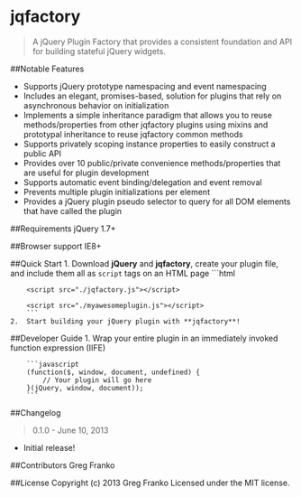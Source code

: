 jqfactory
=========

> A jQuery Plugin Factory that provides a consistent foundation and API for building stateful jQuery widgets.  

##Notable Features
 - Supports jQuery prototype namespacing and event namespacing
 - Includes an elegant, promises-based, solution for plugins that rely on asynchronous behavior on initialization
 - Implements a simple inheritance paradigm that allows you to reuse methods/properties from other jqfactory plugins using mixins and prototypal inheritance to reuse jqfactory common methods
 - Supports privately scoping instance properties to easily construct a public API
 - Provides over 10 public/private convenience methods/properties that are useful for plugin development
 - Supports automatic event binding/delegation and event removal
 - Prevents multiple plugin initializations per element
 - Provides a jQuery plugin pseudo selector to query for all DOM elements that have called the plugin

 ##Requirements
 jQuery 1.7+

 ##Browser support
 IE8+

 ##Quick Start
    1.  Download **jQuery** and **jqfactory**, create your plugin file, and include them all as `script` tags on an HTML page
        ```html
        <script src="http://code.jquery.com/jquery-1.9.1.js"></script>

        <script src="./jqfactory.js"></script>

        <script src="./myawesomeplugin.js"></script>
        ```
    2.  Start building your jQuery plugin with **jqfactory**!

##Developer Guide
    1.  Wrap your entire plugin in an immediately invoked function expression (IIFE)

        ```javascript
        (function($, window, document, undefined) {
            // Your plugin will go here
        }(jQuery, window, document));
        ```

 ##Changelog
 > 0.1.0 - June 10, 2013
  - Initial release!

 ##Contributors
 Greg Franko

 ##License
 Copyright (c) 2013 Greg Franko Licensed under the MIT license.



